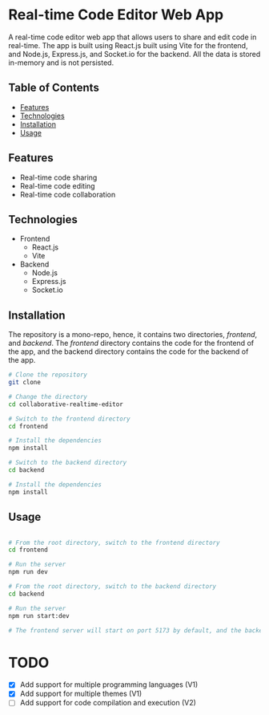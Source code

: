 # Real-time Code Editor Web App
A real-time code editor web app that allows users to share and edit code in real-time. The app is built using React.js built using Vite for the frontend, and Node.js, Express.js, and Socket.io for the backend. All the data is stored in-memory and is not persisted.

## Table of Contents
- [Features](#features)
- [Technologies](#technologies)
- [Installation](#installation)
- [Usage](#usage)

## Features
- Real-time code sharing
- Real-time code editing
- Real-time code collaboration

## Technologies
- Frontend
  - React.js
  - Vite
- Backend
  - Node.js
  - Express.js
  - Socket.io

## Installation
The repository is a mono-repo, hence, it contains two directories, *frontend*, and *backend*. The *frontend* directory contains the code for the frontend of the app, and the backend directory contains the code for the backend of the app.

```bash
# Clone the repository
git clone

# Change the directory
cd collaborative-realtime-editor

# Switch to the frontend directory
cd frontend

# Install the dependencies
npm install

# Switch to the backend directory
cd backend

# Install the dependencies
npm install
```

## Usage
```bash

# From the root directory, switch to the frontend directory
cd frontend

# Run the server
npm run dev

# From the root directory, switch to the backend directory
cd backend

# Run the server
npm run start:dev

# The frontend server will start on port 5173 by default, and the backend server will start on port mentioned in the environment variable, else on port 3001 by default.
```

# TODO
- [X] Add support for multiple programming languages (V1)
- [X] Add support for multiple themes (V1)
- [ ] Add support for code compilation and execution (V2)

